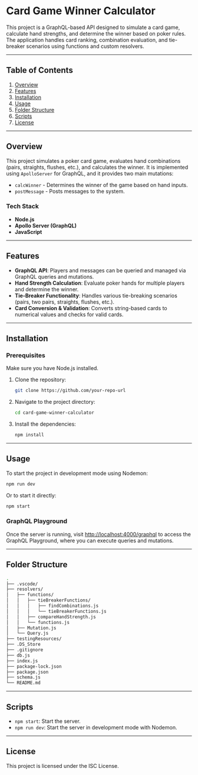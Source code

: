 # Card Game Winner Calculator

This project is a GraphQL-based API designed to simulate a card game, calculate hand strengths, and determine the winner based on poker rules. The application handles card ranking, combination evaluation, and tie-breaker scenarios using functions and custom resolvers.

---

## Table of Contents

1. [Overview](#overview)
2. [Features](#features)
3. [Installation](#installation)
4. [Usage](#usage)
5. [Folder Structure](#folder-structure)
6. [Scripts](#scripts)
7. [License](#license)

---

## Overview

This project simulates a poker card game, evaluates hand combinations (pairs, straights, flushes, etc.), and calculates the winner. It is implemented using `ApolloServer` for GraphQL, and it provides two main mutations:

- `calcWinner` - Determines the winner of the game based on hand inputs.
- `postMessage` - Posts messages to the system.

### Tech Stack

- **Node.js**
- **Apollo Server (GraphQL)**
- **JavaScript**

---

## Features

- **GraphQL API**: Players and messages can be queried and managed via GraphQL queries and mutations.
- **Hand Strength Calculation**: Evaluate poker hands for multiple players and determine the winner.
- **Tie-Breaker Functionality**: Handles various tie-breaking scenarios (pairs, two pairs, straights, flushes, etc.).
- **Card Conversion & Validation**: Converts string-based cards to numerical values and checks for valid cards.

---

## Installation

### Prerequisites

Make sure you have Node.js installed.

1. Clone the repository:

   ```bash
   git clone https://github.com/your-repo-url
   ```

2. Navigate to the project directory:

   ```bash
   cd card-game-winner-calculator
   ```

3. Install the dependencies:
   ```bash
   npm install
   ```

---

## Usage

To start the project in development mode using Nodemon:

```bash
npm run dev
```

Or to start it directly:

```bash
npm start
```

### GraphQL Playground

Once the server is running, visit [http://localhost:4000/graphql](http://localhost:4000/graphql) to access the GraphQL Playground, where you can execute queries and mutations.

---

## Folder Structure

```bash
.
├── .vscode/
├── resolvers/
│   ├── functions/
│   │   ├── tieBreakerFunctions/
│   │   │   ├── findCombinations.js
│   │   │   └── tieBreakerFunctions.js
│   │   ├── compareHandStrength.js
│   │   └── functions.js
│   ├── Mutation.js
│   └── Query.js
├── testingResources/
├── .DS_Store
├── .gitignore
├── db.js
├── index.js
├── package-lock.json
├── package.json
├── schema.js
└── README.md
```

---

## Scripts

- `npm start`: Start the server.
- `npm run dev`: Start the server in development mode with Nodemon.

---

## License

This project is licensed under the ISC License.
